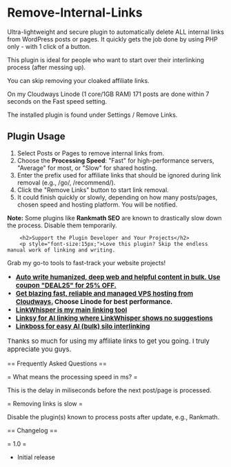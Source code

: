 # Remove-Internal-Links
Ultra-lightweight and secure plugin to automatically delete ALL internal links from WordPress posts or pages. It quickly gets the job done by using PHP only - with 1 click of a button.

This plugin is ideal for people who want to start over their interlinking process (after messing up).

You can skip removing your cloaked affiliate links.

On my Cloudways Linode (1 core/1GB RAM) 171 posts are done within 7 seconds on the Fast speed setting.

The installed plugin is found under Settings / Remove Links.

<h2>Plugin Usage</h2>
        <ol>
            <li>Select Posts or Pages to remove internal links from.</li>
            <li>Choose the <b>Processing Speed</b>: "Fast" for high-performance servers, "Average" for most, or "Slow" for shared hosting.</li>
            <li>Enter the prefix used for affiliate links that should be ignored during link removal (e.g., /go/, /recommend/).</li>
			<li>Click the "Remove Links" button to start link removal.</li>
            <li>It could finish quickly or slowly, depending on how many posts/pages, chosen speed and hosting platform. You will be notified.</li>
        </ol>
        <p><strong>Note:</strong> Some plugins like <b>Rankmath SEO</b> are known to drastically slow down the process. Disable them temporarily.</p>
		
		<h2>Support the Plugin Developer and Your Projects</h2>
        <p style="font-size:15px;">Love this plugin? Skip the endless manual work of linking and writing.

Grab my go-to tools to fast-track your website projects!</p>
	<b><ul style="list-style-type:disc; font-size:15px; padding-left:20px;">
		<li><a href="https://seowriting.ai?fp_ref=aicoder" target="_blank">Auto write humanized, deep web and helpful content in bulk. Use coupon "DEAL25" for 25% OFF.</a></li>
		<li><a href="https://www.cloudways.com/en/?id=1266451" target="_blank">Get blazing fast, reliable and managed VPS hosting from Cloudways.</a> Choose Linode for best performance.</li>
		<li><a href="https://linkwhisper.com/ref/3493/" target="_blank">LinkWhisper is my main linking tool</a></li>
		<li><a href="https://plugli.com/linksy/ref/39/" target="_blank">Linksy for AI linking where LinkWhisper shows no suggestions</a></li>
		<li><a href="https://linkboss.io?fpr=aicoder" target="_blank">Linkboss for easy AI (bulk) silo interlinking</a></li>
	</ul></b>
<p style="font-size:15px;">Thanks so much for using my affiliate links to get you going. I truly appreciate you guys.</p>

== Frequently Asked Questions ==

= What means the processing speed in ms? =

This is the delay in miliseconds before the next post/page is processed.

= Removing links is slow =

Disable the plugin(s) known to process posts after update, e.g., Rankmath.

== Changelog ==

= 1.0 =
* Initial release
